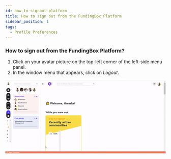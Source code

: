 ```yaml
---
id: how-to-signout-platform
title: How to sign out from the FundingBox Platform
sidebar_position: 1
tags:
  - Profile Preferences
---
```


### **How to sign out from the FundingBox Platform?**



1. Click on your avatar picture on the top-left corner of the left-side menu panel.
2. In the window menu that appears, click on *Logout*.


![alt_text](./../../assets/2.How-to-sign-out-from-the-FundingBox-platform.gif)
